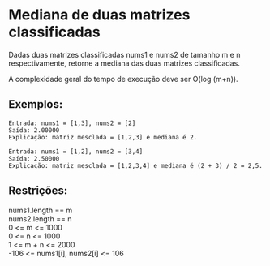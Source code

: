 # Mediana de duas matrizes classificadas

Dadas duas matrizes classificadas nums1 e nums2 de tamanho m e n respectivamente, retorne a mediana das duas matrizes classificadas.  

A complexidade geral do tempo de execução deve ser O(log (m+n)).

## Exemplos:
```
Entrada: nums1 = [1,3], nums2 = [2]
Saída: 2.00000
Explicação: matriz mesclada = [1,2,3] e mediana é 2.
```
```
Entrada: nums1 = [1,2], nums2 = [3,4]
Saída: 2.50000
Explicação: matriz mesclada = [1,2,3,4] e mediana é (2 + 3) / 2 = 2,5.
``` 

## Restrições:

nums1.length == m  
nums2.length == n  
0 <= m <= 1000  
0 <= n <= 1000  
1 <= m + n <= 2000  
-106 <= nums1[i], nums2[i] <= 106  